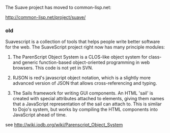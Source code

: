 The Suave project has moved to common-lisp.net:

http://common-lisp.net/project/suave/

### old ###

Suavescript is a collection of tools that helps people write better software for the web.  The SuaveScript project right now has many principle modules:

1.  The ParenScript Object System is a CLOS-like object system for class- and generic function-based object-oriented programming in web browsers.  This code is not yet in SVN.

10.  RJSON is red's javascript object notation, which is a slightly more advanced version of JSON that allows cross-referencing and typing.

11.  The Sails framework for writing GUI components.  An HTML 'sail' is created with special attributes attached to elements, giving them names that a JavaScript representation of the sail can attach to.  This is similar to Dojo's system, but works by compiling the HTML components into JavaScript ahead of time.

see http://wiki.iodb.org/wiki/Parenscript_Object_System